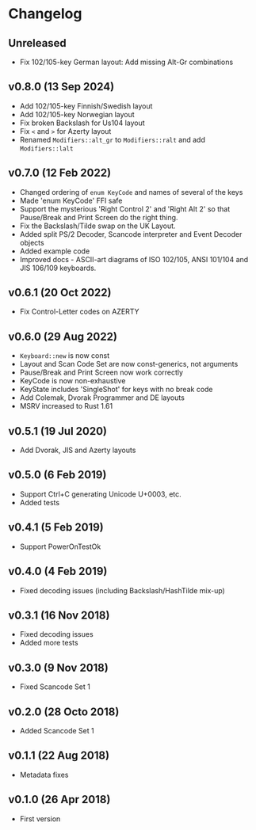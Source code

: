 # Changelog

## Unreleased

* Fix 102/105-key German layout: Add missing Alt-Gr combinations

## v0.8.0 (13 Sep 2024)

* Add 102/105-key Finnish/Swedish layout
* Add 102/105-key Norwegian layout
* Fix broken Backslash for Us104 layout
* Fix `<` and `>` for Azerty layout
* Renamed `Modifiers::alt_gr` to `Modifiers::ralt` and add `Modifiers::lalt`

## v0.7.0 (12 Feb 2022)

* Changed ordering of `enum KeyCode` and names of several of the keys
* Made 'enum KeyCode' FFI safe
* Support the mysterious 'Right Control 2' and 'Right Alt 2' so that Pause/Break
  and Print Screen do the right thing.
* Fix the Backslash/Tilde swap on the UK Layout.
* Added split PS/2 Decoder, Scancode interpreter and Event Decoder objects
* Added example code
* Improved docs - ASCII-art diagrams of ISO 102/105, ANSI 101/104 and JIS 106/109 keyboards.

## v0.6.1 (20 Oct 2022)

* Fix Control-Letter codes on AZERTY

## v0.6.0 (29 Aug 2022)

* `Keyboard::new` is now const
* Layout and Scan Code Set are now const-generics, not arguments
* Pause/Break and Print Screen now work correctly
* KeyCode is now non-exhaustive
* KeyState includes 'SingleShot' for keys with no break code
* Add Colemak, Dvorak Programmer and DE layouts
* MSRV increased to Rust 1.61

## v0.5.1 (19 Jul 2020)

* Add Dvorak, JIS and Azerty layouts

## v0.5.0 (6 Feb 2019)

* Support Ctrl+C generating Unicode U+0003, etc.
* Added tests

## v0.4.1 (5 Feb 2019)

* Support PowerOnTestOk

## v0.4.0 (4 Feb 2019)

* Fixed decoding issues (including Backslash/HashTilde mix-up)

## v0.3.1 (16 Nov 2018)

* Fixed decoding issues
* Added more tests

## v0.3.0 (9 Nov 2018)

* Fixed Scancode Set 1

## v0.2.0 (28 Octo 2018)

* Added Scancode Set 1

## v0.1.1 (22 Aug 2018)

* Metadata fixes

## v0.1.0 (26 Apr 2018)

* First version
